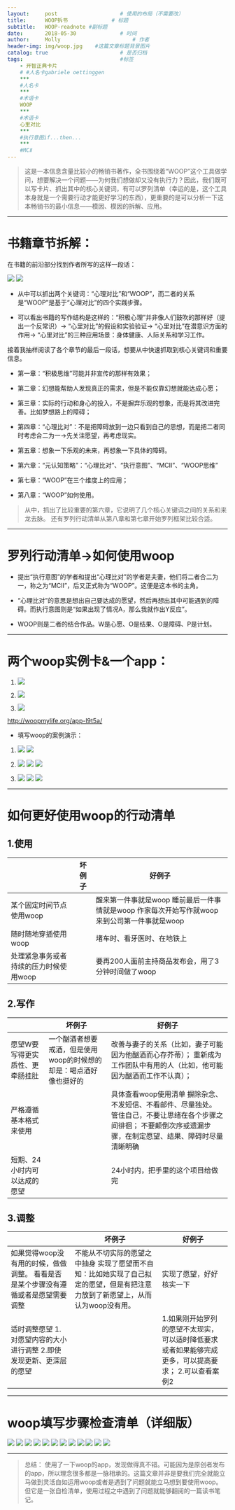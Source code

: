```yaml
---
layout:     post   				    # 使用的布局（不需要改）
title:      WOOP拆书 				# 标题
subtitle:   WOOP-readnote #副标题
date:       2018-05-30 				# 时间
author:     Molly 						# 作者
header-img: img/woop.jpg 	#这篇文章标题背景图片
catalog: true 						# 是否归档
tags:								#标签
    - 开智正典卡片   
    # #人名卡gabriele oettinggen
    ***
    #人名卡
    ***
    #术语卡
    WOOP
    ***
    #术语卡
    心里对比
    ***
    #执行意图if...then...
    ***
    #MCⅡ
---
```


>这是一本信息含量比较小的畅销书著作，全书围绕着“WOOP”这个工具做学问，想要解决一个问题——为何我们想做却又没有执行力？因此，我们既可以写卡片、抓出其中的核心关键词，有可以罗列清单（幸运的是，这个工具本身就是一个需要行动才能更好学习的东西），更重要的是可以分析一下这本畅销书的最小信息——模因、模因的拆解、应用。


***


# 书籍章节拆解：


在书籍的前沿部分找到作者所写的这样一段话：


![](https://i.loli.net/2018/05/29/5b0d10915ad4f.png)
![](https://i.loli.net/2018/05/29/5b0d10b32d47b.png)


- 从中可以抓出两个关键词：“心理对比”和“WOOP”，而二者的关系是“WOOP”是基于“心理对比”的四个实践步骤。


- 可以看出书籍的写作结构是这样的：“积极心理”并非像人们鼓吹的那样好（提出一个反常识）→ “心里对比”的假设和实验验证→ “心里对比”在潜意识方面的作用→ “心里对比”的三种应用场景：身体健康、人际关系和学习工作。



接着我抽样阅读了各个章节的最后一段话，想要从中快速抓取到核心关键词和重要信息。


- 第一章：“积极思维”可能并非宣传的那样有效果；


- 第二章：幻想能帮助人发现真正的需求，但是不能仅靠幻想就能达成心愿；


- 第三章：实际的行动和身心的投入，不是摒弃乐观的想象，而是将其改进完善。比如梦想路上的障碍；


- 第四章：“心理比对”：不是把障碍放到一边只看到自己的思想，而是把二者同时考虑合二为一→先关注愿望，再考虑现实。


- 第五章：想象一下乐观的未来，再想象一下具体的障碍。


- 第六章：“元认知策略”：“心理比对”、“执行意图”、“MCⅡ”、“WOOP思维”


- 第七章：“WOOP”在三个维度上的应用；


- 第八章：“WOOP”如何使用。


> 从中，抓出了比较重要的第六章，它说明了几个核心关键词之间的关系和来龙去脉。
还有罗列行动清单从第八章和第七章开始罗列框架比较合适。


***

# 罗列行动清单→如何使用woop


- 提出“执行意图”的学者和提出“心理比对”的学者是夫妻，他们将二者合二为一，称之为“MCⅡ”，后又正式称为“WOOP”。这便是这本书的主角。


- “心理比对”的意思是想出自己要达成的愿望，然后再想出其中可能遇到的障碍。而执行意图则是“如果出现了情况A，那么我就作出Y反应”。


- WOOP则是二者的结合作品。W是心愿、O是结果、O是障碍、P是计划。


***


# 两个woop实例卡&一个app：


1. ![](https://i.loli.net/2018/05/29/5b0d73cf8b309.png)


2. ![](https://i.loli.net/2018/05/29/5b0d73e638106.png)


3. ![](https://i.loli.net/2018/05/29/5b0d74037ed70.png)

<http://woopmylife.org/app-l9t5a/>


- 填写woop的案例演示：


1. ![](https://i.loli.net/2018/05/29/5b0d771d9eb6a.png)
![](https://i.loli.net/2018/05/29/5b0d7711ea8ea.png)


2. ![](https://i.loli.net/2018/05/29/5b0d77d209ad7.png)
![](https://i.loli.net/2018/05/29/5b0d77dc2f927.png)
![](https://i.loli.net/2018/05/29/5b0d77e37dcba.png)


3. ![](https://i.loli.net/2018/05/29/5b0d783a24e9b.png)
![](https://i.loli.net/2018/05/29/5b0d785548117.png)
![](https://i.loli.net/2018/05/29/5b0d787e82223.png)


***


# 如何更好使用woop的行动清单


## 1.使用

|                                        | 坏例子 | 好例子                                                       |
| -------------------------------------- | ------ | ------------------------------------------------------------ |
| 某个固定时间节点使用woop               |        | 醒来第一件事就是woop    睡前最后一件事情就是woop    作家每次开始写作就woop    来到公司第一件事就是woop |
| 随时随地穿插使用woop                   |        | 堵车时、看牙医时、在地铁上                                   |
| 处理紧急事务或者持续的压力时候使用woop |        | 要再200人面前主持商品发布会，用了3分钟时间做了woop           |


## 2.写作


|                                 | 坏例子                                                       | 好例子                                                       |
| ------------------------------- | ------------------------------------------------------------ | ------------------------------------------------------------ |
| 愿望W要写得更实质性、更牵肠挂肚 | 一个酗酒者想要戒酒，但是使用woop的时候想的却是：喝点酒好像也挺好的 | 改善与妻子的关系（比如，妻子可能因为他酗酒而心存芥蒂）；    重新成为工作团队中有用的人（比如，他可能因为酗酒而工作不认真）； |
| 严格遵循基本格式来使用          |                                                              | 具体查看woop使用清单    摒除杂念、不发短信、不看邮件、尽量独处。    管住自己，不要让思绪在各个步骤之间徘徊；    不要颠倒次序或遗漏步骤，在制定愿望、结果、障碍时尽量清晰明确 |
| 短期、24小时内可以达成的愿望    |                                                              | 24小时内，把手里的这个项目给做完                             |



## 3.调整


|                                                              | 坏例子                                                       | 好例子                                                       |
| ------------------------------------------------------------ | ------------------------------------------------------------ | ------------------------------------------------------------ |
| 如果觉得woop没有用的时候，做做调整。    看看是否是某个步骤没有遵循或者是愿望需要调整 | 不能从不切实际的愿望之中抽身    实现了愿望而不自知：比如她实现了自己拟定的愿望，但是有把注意力放到了新愿望上，从而认为woop没有用。 | 实现了愿望，好好核实一下                                     |
| 适时调整愿望    1.对愿望内容的大小进行调整    2.即使发现更新、更深层的愿望 |                                                              | 1.如果刚开始罗列的愿望不太现实，可以适时降低要求或者如果能够完成更多，可以提高要求；    2.可以查看案例2 |


***


# woop填写步骤检查清单（详细版）
![](https://i.loli.net/2018/05/30/5b0d7cb2cc55e.png)
![](https://i.loli.net/2018/05/30/5b0d7cc300ac8.png)
![](https://i.loli.net/2018/05/30/5b0d7ccbb6d2d.png)
![](https://i.loli.net/2018/05/30/5b0d7cd370f91.png)
![](https://i.loli.net/2018/05/30/5b0d7cdb41cdf.png)
![](https://i.loli.net/2018/05/30/5b0d7ce3132e9.png)
![](https://i.loli.net/2018/05/30/5b0d7cebeb3a3.png)
![](https://i.loli.net/2018/05/30/5b0d7cf4b5b27.png)
![](https://i.loli.net/2018/05/30/5b0d7d0df1648.png)
![](https://i.loli.net/2018/05/30/5b0d7d1537dfd.png)
![](https://i.loli.net/2018/05/30/5b0d7d1ae53a9.png)
![](https://i.loli.net/2018/05/30/5b0d7d234ef30.png)


***


> 总结：
使用了一下woop的app，发现做得真不错。可能因为是原创者发布的app，所以理念很多都是一脉相承的。这篇文章并非是要我们完全就能立马做到灵活自如运用woop或者是遇到了问题就能立马想到要使用woop。但它是一张自检清单，使用过程之中遇到了问题就能够翻阅的一篇读书笔记。
